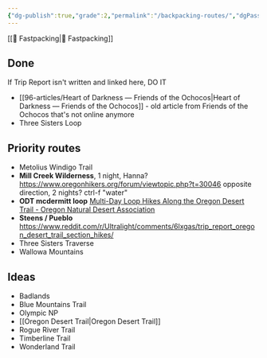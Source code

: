 ```yaml
---
{"dg-publish":true,"grade":2,"permalink":"/backpacking-routes/","dgPassFrontmatter":true}
---
```



[[📘 Fastpacking\|📘 Fastpacking]]

## Done

If Trip Report isn't written and linked here, DO IT

* [[96-articles/Heart of Darkness — Friends of the Ochocos\|Heart of Darkness — Friends of the Ochocos]] - old article from Friends of the Ochocos that's not online anymore
* Three Sisters Loop

## Priority routes

* Metolius Windigo Trail
* **Mill Creek Wilderness**, 1 night, Hanna? https://www.oregonhikers.org/forum/viewtopic.php?t=30046 opposite direction, 2 nights? ctrl-f "water"
* **ODT mcdermitt loop** [Multi-Day Loop Hikes Along the Oregon Desert Trail - Oregon Natural Desert Association](https://onda.org/2021/08/oregon-desert-trail-loop-hikes/)
* **Steens / Pueblo** https://www.reddit.com/r/Ultralight/comments/6lxgas/trip_report_oregon_desert_trail_section_hikes/
* Three Sisters Traverse
* Wallowa Mountains

## Ideas

* Badlands
* Blue Mountains Trail
* Olympic NP
* [[Oregon Desert Trail\|Oregon Desert Trail]]
* Rogue River Trail
* Timberline Trail
* Wonderland Trail